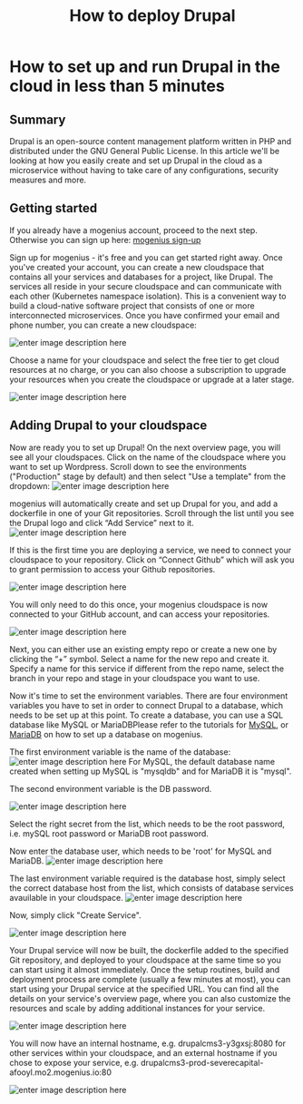 ﻿---
sidebar_position: 26
title: How to deploy Drupal
---

# How to set up and run Drupal in the cloud in less than 5 minutes


## Summary

Drupal is an open-source content management platform written in PHP and distributed under the GNU General Public License. In this article we'll be looking at how you easily create and set up Drupal in the cloud as a microservice without having to take care of any configurations, security measures and more. 

## Getting started

If you already have a mogenius account, proceed to the next step. Otherwise you can sign up here: [mogenius sign-up](https://studio.mogenius.com/user/registration)

Sign up for mogenius - it's free and you can get started right away. Once you've created your account, you can create a new cloudspace that contains all your services and databases for a project, like Drupal. The services all reside in your secure cloudspace and can communicate with each other (Kubernetes namespace isolation). This is a convenient way to build a cloud-native software project that consists of one or more interconnected microservices. Once you have confirmed your email and phone number, you can create a new cloudspace:

![enter image description here](https://api.mogenius.com/file/id/d86ac37d-ef95-4051-ae2d-534b97c604e2)

Choose a name for your cloudspace and select the free tier to get cloud resources at no charge, or you can also choose a subscription to upgrade your resources when you create the cloudspace or upgrade at a later stage.

![enter image description here](https://api.mogenius.com/file/id/423781c7-df51-43b7-96ed-87a1793597f8)

## Adding Drupal to your cloudspace

Now are ready you to set up Drupal! On the next overview page, you will see all your cloudspaces. Click on the name of the cloudspace where you want to set up Wordpress. Scroll down to see the environments ("Production" stage by default) and then select "Use a template" from the dropdown: 
![enter image description here](https://api.mogenius.com/file/id/c89efb97-db6f-43a8-9641-7faebc481510)

mogenius will automatically create and set up Drupal for you, and add a dockerfile in one of your Git repositories. Scroll through the list until you see the Drupal logo and click “Add Service” next to it.
![enter image description here](https://api.mogenius.com/file/id/f7c8ece6-dfd7-4384-9ae0-a0fabec41a02)

If this is the first time you are deploying a service, we need to connect your cloudspace to your repository. Click on “Connect Github” which will ask you to grant permission to access your Github repositories.

![enter image description here](https://api.mogenius.com/file/id/88626d92-fa15-4d9e-8598-6a914daa633c)

You will only need to do this once, your mogenius cloudspace is now connected to your GitHub account, and can access your repositories.

![enter image description here](https://api.mogenius.com/file/id/4df5afc0-9762-45dc-8d18-3fe4e8ebccee)

Next, you can either use an existing empty repo or create a new one by clicking the “+” symbol. Select a name for the new repo and create it. Specify a name for this service if different from the repo name, select the branch in your repo and stage in your cloudspace you want to use.

Now it's time to set the environment variables. There are four environment variables you have to set in order to connect Drupal to a database, which needs to be set up at this point. To create a database, you can use a SQL database like MySQL or MariaDBPlease refer to the tutorials for [MySQL](https://docs.mogenius.com/tutorials/how-to-set-up-mysql-and-phpmyadmin-in-the-cloud), or [MariaDB](https://docs.mogenius.com/tutorials/how-to-set-up-mariadb-and-phpmyadmin-in-the-cloud)  on how to set up a database on mogenius. 

The first environment variable is the name of the database: 
![enter image description here](https://api.mogenius.com/file/id/07fcf2e2-c9fc-462c-8864-de561b892ff8)
For MySQL, the default database name created when setting up MySQL is "mysqldb" and for MariaDB it is "mysql".

The second environment variable is the DB password. 

![enter image description here](https://api.mogenius.com/file/id/3a9ad44c-11aa-44c0-9685-6cc3778d71fc)

Select the right secret from the list, which needs to be the root password, i.e. mySQL root password or MariaDB root password. 

Now enter the database user, which needs to be 'root' for MySQL and MariaDB. ![enter image description here](https://api.mogenius.com/file/id/d73df565-509a-401e-96d6-952f1abcb7b3)

The last environment variable required is the database host, simply select the correct database host from the list, which consists of database services avauilable in your cloudspace. 
![enter image description here](https://api.mogenius.com/file/id/fec49977-a56c-4cd0-b769-69299cfe4526)

Now, simply click "Create Service". 

![enter image description here](https://api.mogenius.com/file/id/c92859fc-dbc6-43cc-9f3c-662861d34211)

Your Drupal service will now be built, the dockerfile added to the specified Git repository, and deployed to your cloudspace at the same time so you can start using it almost immediately. Once the setup routines, build and deployment process are complete (usually a few minutes at most), you can start using your Drupal service at the specified URL. You can find all the details on your service's overview page, where you can also customize the resources and scale by adding additional instances for your service.

![enter image description here](https://api.mogenius.com/file/id/5adcabb3-d8d8-485e-b8f8-67b1cf2a8e5e)

You will now have an internal hostname, e.g. drupalcms3-y3gxsj:8080 for other services within your cloudspace, and an external hostname if you chose to expose your service, e.g. drupalcms3-prod-severecapital-afooyl.mo2.mogenius.io:80

![enter image description here](https://api.mogenius.com/file/id/6d418db7-2877-40c8-b6d9-26afa1daf73f)


